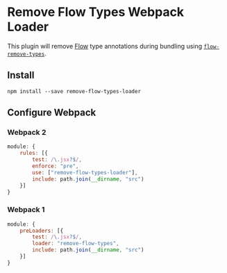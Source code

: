 Remove Flow Types Webpack Loader
==================

This plugin will remove [Flow](https://flowtype.org) type annotations during
bundling using [`flow-remove-types`](https://github.com/leebyron/flow-remove-types).

## Install

```
npm install --save remove-flow-types-loader
```

## Configure Webpack

### Webpack 2

```js
module: {
    rules: [{
        test: /\.jsx?$/,
        enforce: "pre",
        use: ["remove-flow-types-loader"],
        include: path.join(__dirname, "src")
    }]
}
```

### Webpack 1

```js
module: {
    preLoaders: [{
        test: /\.jsx?$/,
        loader: "remove-flow-types",
        include: path.join(__dirname, "src")
    }]
}
```
